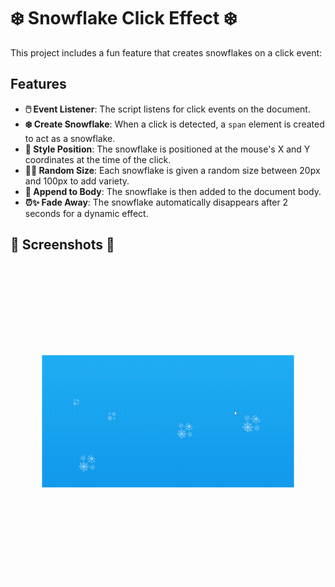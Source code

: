 # ❄️ Snowflake Click Effect ❄️

This project includes a fun feature that creates snowflakes on a click event:


## Features

- **🖱️ Event Listener**: The script listens for click events on the document.
- **❄️ Create Snowflake**: When a click is detected, a `span` element is created to act as a snowflake.
- **📍 Style Position**: The snowflake is positioned at the mouse's X and Y coordinates at the time of the click.
- **🎲📏 Random Size**: Each snowflake is given a random size between 20px and 100px to add variety.
- **🧩 Append to Body**: The snowflake is then added to the document body.
- **⏰✨ Fade Away**: The snowflake automatically disappears after 2 seconds for a dynamic effect.



## 📸 Screenshots 📸
![](snow.gif)




